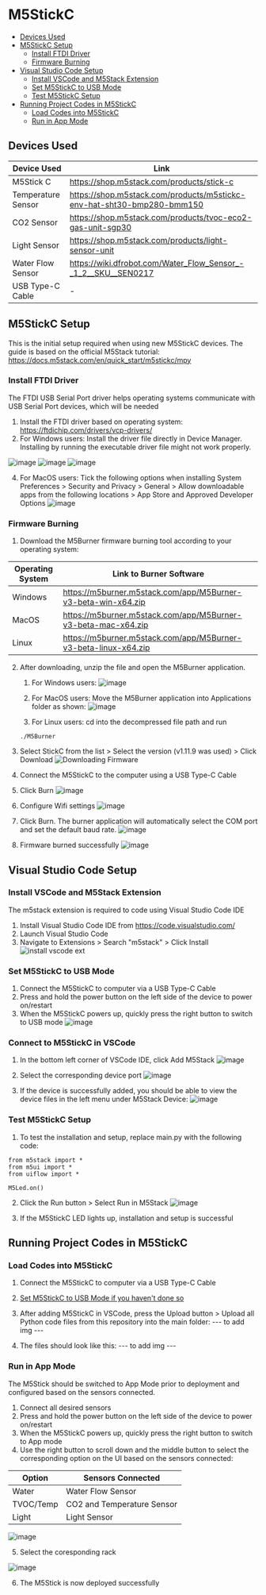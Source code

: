 # M5StickC
- [Devices Used](#materials-used)
- [M5StickC Setup](#m5stickc-setup)
    - [Install FTDI Driver](#install-ftdi-driver)
    - [Firmware Burning](#firmware-burning)
- [Visual Studio Code Setup](#visual-studio-code-setup)
   - [Install VSCode and M5Stack Extension](#install-vscode-and-m5stack-extension)
   - [Set M5StickC to USB Mode](#set-m5stickc-to-usb-mode)
   - [Test M5StickC Setup](#test-m5stickc-setup)
- [Running Project Codes in M5StickC](#running-project-codes-in-m5stickc)
   - [Load Codes into M5StickC](#load-codes-into-m5stickc)
   - [Run in App Mode](#run-in-app-mode)
     
## Devices Used
| Device Used | Link | 
| --- | --- |
| M5Stick C | https://shop.m5stack.com/products/stick-c |
| Temperature Sensor | https://shop.m5stack.com/products/m5stickc-env-hat-sht30-bmp280-bmm150 |
| CO2 Sensor | https://shop.m5stack.com/products/tvoc-eco2-gas-unit-sgp30 |
| Light Sensor | https://shop.m5stack.com/products/light-sensor-unit |
| Water Flow Sensor | https://wiki.dfrobot.com/Water_Flow_Sensor_-_1_2__SKU__SEN0217 |
| USB Type-C Cable | - |

## M5StickC Setup
This is the initial setup required when using new M5StickC devices. The guide is based on the official M5Stack tutorial: https://docs.m5stack.com/en/quick_start/m5stickc/mpy

### Install FTDI Driver
The FTDI USB Serial Port driver helps operating systems communicate with USB Serial Port devices, which will be needed
1. Install the FTDI driver based on operating system: https://ftdichip.com/drivers/vcp-drivers/
2. For Windows users: Install the driver file directly in Device Manager. Installing by running the executable driver file might not work properly.

![image](https://github.com/danialhbma/ITP-SE12-Power-Monitoring/assets/91550661/2d5306f7-a931-42d2-817f-9fec8e78ed74)
![image](https://github.com/danialhbma/ITP-SE12-Power-Monitoring/assets/91550661/597c1d81-8fc9-4b77-a101-1b655d681aeb)
![image](https://github.com/danialhbma/ITP-SE12-Power-Monitoring/assets/91550661/c69396c3-428a-4b4e-92b1-0da780bf9d5b)

4. For MacOS users: Tick the following options when installing
System Preferences > Security and Privacy > General > Allow downloadable apps from the following locations > App Store and Approved Developer Options
![image](https://github.com/danialhbma/ITP-SE12-Power-Monitoring/assets/91550661/e291130b-5801-4876-a256-21de9c2674c4)

### Firmware Burning
1. Download the M5Burner firmware burning tool according to your operating system:

| Operating System | Link to Burner Software | 
| --- | --- |
| Windows | https://m5burner.m5stack.com/app/M5Burner-v3-beta-win-x64.zip |
| MacOS | https://m5burner.m5stack.com/app/M5Burner-v3-beta-mac-x64.zip |
| Linux | https://m5burner.m5stack.com/app/M5Burner-v3-beta-linux-x64.zip |

2. After downloading, unzip the file and open the M5Burner application.
    1. For Windows users:
  ![image](https://github.com/danialhbma/ITP-SE12-Power-Monitoring/assets/91550661/8b27dee7-3f68-4bcf-9b85-61cfe5f211cc)
    
    2. For MacOS users: Move the M5Burner application into Applications folder as shown:
  ![image](https://github.com/danialhbma/ITP-SE12-Power-Monitoring/assets/91550661/c8a7ce39-9e7e-4e77-aee7-5ab835938498)
    
    3. For Linux users: cd into the decompressed file path and run 
    ```
    ./M5Burner
    ```

3. Select StickC from the list > Select the version (v1.11.9 was used) > Click Download
![Downloading Firmware](https://github.com/danialhbma/ITP-SE12-Power-Monitoring/assets/91550661/12ced48d-e18a-4eeb-a697-689540347181)

4. Connect the M5StickC to the computer using a USB Type-C Cable
5. Click Burn
![image](https://github.com/danialhbma/ITP-SE12-Power-Monitoring/assets/91550661/1274f9de-980a-4a67-9f3c-8cd9d48a13b7)

6. Configure Wifi settings
![image](https://github.com/danialhbma/ITP-SE12-Power-Monitoring/assets/91550661/2d7a18b8-3603-45b6-881f-02ae7f450a0c)

7. Click Burn. The burner application will automatically select the COM port and set the default baud rate.
![image](https://github.com/danialhbma/ITP-SE12-Power-Monitoring/assets/91550661/1b59332d-a4a2-4d40-b84c-6922549df465)

8. Firmware burned successfully
![image](https://github.com/danialhbma/ITP-SE12-Power-Monitoring/assets/91550661/cbc45844-ed7b-460d-9b23-0cbfc8726cba)

## Visual Studio Code Setup
### Install VSCode and M5Stack Extension
The m5stack extension is required to code using Visual Studio Code IDE

1. Install Visual Studio Code IDE from https://code.visualstudio.com/
2. Launch Visual Studio Code
3. Navigate to Extensions > Search "m5stack" > Click Install
![install vscode ext](https://github.com/danialhbma/ITP-SE12-Power-Monitoring/assets/91550661/c091d58b-ae97-487d-9f9b-3da15ef5ff0e)

### Set M5StickC to USB Mode
1. Connect the M5StickC to computer via a USB Type-C Cable
2. Press and hold the power button on the left side of the device to power on/restart
3. When the M5StickC powers up, quickly press the right button to switch to USB mode
![image](https://github.com/danialhbma/ITP-SE12-Power-Monitoring/assets/91550661/5bd2a63e-83b5-4772-9ccf-bbb4785188b2)

### Connect to M5StickC in VSCode
1. In the bottom left corner of VSCode IDE, click Add M5Stack
![image](https://github.com/danialhbma/ITP-SE12-Power-Monitoring/assets/91550661/2540b724-6208-4e34-a623-b3d8bbb96c5f)

2. Select the corresponding device port
![image](https://github.com/danialhbma/ITP-SE12-Power-Monitoring/assets/91550661/2b606a68-24dd-46d8-882e-ffe91e8a77de)

3. If the device is successfully added, you should be able to view the device files in the left menu under M5Stack Device:
![image](https://github.com/danialhbma/ITP-SE12-Power-Monitoring/assets/91550661/e5c09bfc-841b-4b31-9467-5485c328e6ea)

### Test M5StickC Setup
1. To test the installation and setup, replace main.py with the following code:
```
from m5stack import *
from m5ui import *
from uiflow import *

M5Led.on()
```

2. Click the Run button > Select Run in M5Stack
![image](https://github.com/danialhbma/ITP-SE12-Power-Monitoring/assets/91550661/9ec1abbf-03ef-46e8-8413-72c42e23e4ce)

3. If the M5StickC LED lights up, installation and setup is successful

## Running Project Codes in M5StickC
### Load Codes into M5StickC
1. Connect the M5StickC to computer via a USB Type-C Cable
2. [Set M5StickC to USB Mode if you haven't done so](#set-m5stickc-to-usb-mode)
3. After adding M5StickC in VSCode, press the Upload button > Upload all Python code files from this repository into the main folder:
--- to add img ---
   
4. The files should look like this:
--- to add img ---
   
### Run in App Mode
The M5Stick should be switched to App Mode prior to deployment and configured based on the sensors connected.
1. Connect all desired sensors 
2. Press and hold the power button on the left side of the device to power on/restart
3. When the M5StickC powers up, quickly press the right button to switch to App mode
4. Use the right button to scroll down and the middle button to select the corresponding option on the UI based on the sensors connected:

| Option | Sensors Connected | 
| --- | --- |
| Water | Water Flow Sensor | 
| TVOC/Temp | CO2 and Temperature Sensor | 
| Light | Light Sensor | 

![image](https://github.com/danialhbma/ITP-SE12-Power-Monitoring/assets/91550661/ff5dab08-151f-4a19-8c86-097adc46e9bc)

5. Select the coresponding rack

![image](https://github.com/danialhbma/ITP-SE12-Power-Monitoring/assets/91550661/7de86174-70ca-4fb6-affe-2453c347d803)

6. The M5Stick is now deployed successfully
